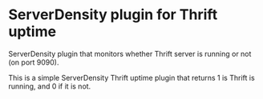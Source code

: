 ServerDensity plugin for Thrift uptime
======================================

ServerDensity plugin that monitors whether Thrift server is running or not (on port 9090).

This is a simple ServerDensity Thrift uptime plugin that returns 1 is Thrift is running, and 0 if it is not.